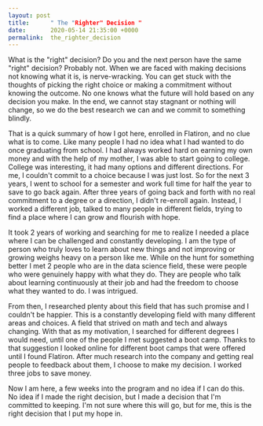 ```yaml
---
layout: post
title:      " The "Righter" Decision "
date:       2020-05-14 21:35:00 +0000
permalink:  the_righter_decision
---
```


What is the "right" decision? Do you and the next person have the same "right" decision? Probably not. When we are faced with making decisions not knowing what it is, is nerve-wracking. You can get stuck with the thoughts of picking the right choice or making a commitment without knowing the outcome. No one knows what the future will hold based on any decision you make. In the end, we cannot stay stagnant or nothing will change, so we do the best research we can and we commit to something blindly.

That is a quick summary of how I got here, enrolled in Flatiron, and no clue what is to come. Like many people I had no idea what I had wanted to do once graduating from school. I had always worked hard on earning my own money and with the help of my mother, I was able to start going to college. College was interesting, it had many options and different directions. For me, I couldn't commit to a choice because I was just lost. So for the next 3 years, I went to school for a semester and work full time for half the year to save to go back again. After three years of going back and forth with no real commitment to a degree or a direction, I didn't re-enroll again. Instead, I worked a different job, talked to many people in different fields, trying to find a place where I can grow and flourish with hope. 

It took 2 years of working and searching for me to realize I needed a place where I can be challenged and constantly developing. I am the type of person who truly loves to learn about new things and not improving or growing weighs heavy on a person like me. While on the hunt for something better I met 2 people who are in the data science field, these were people who were genuinely happy with what they do. They are people who talk about learning continuously at their job and had the freedom to choose what they wanted to do. I was intrigued. 

From then, I researched plenty about this field that has such promise and I couldn't be happier. This is a constantly developing field with many different areas and choices. A field that strived on math and tech and always changing. With that as my motivation, I searched for different degrees I would need, until one of the people I met suggested a boot camp. Thanks to that suggestion I looked online for different boot camps that were offered until I found Flatiron. After much research into the company and getting real people to feedback about them, I choose to make my decision. I worked three jobs to save money.

Now I am here, a few weeks into the program and no idea if I can do this. No idea if I made the right decision, but I made a decision that I'm committed to keeping. I'm not sure where this will go, but for me, this is the right decision that I put my hope in. 
